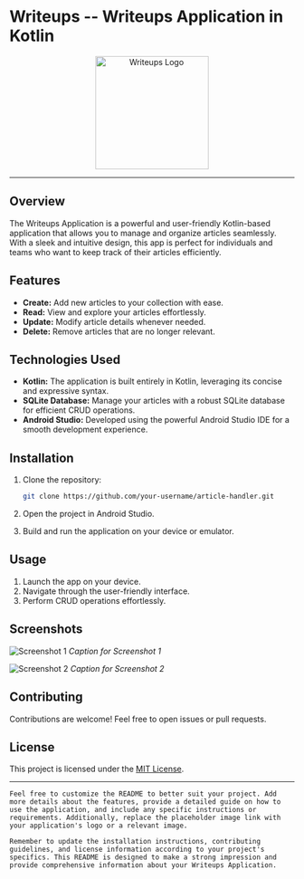 # Writeups -- Writeups Application in Kotlin

<p align="center">
  <img src="https://your-image-link.png" alt="Writeups Logo" width="200"/>
</p>

---

## Overview

The Writeups Application is a powerful and user-friendly Kotlin-based application that allows you to manage and organize articles seamlessly. With a sleek and intuitive design, this app is perfect for individuals and teams who want to keep track of their articles efficiently.

## Features

- **Create:** Add new articles to your collection with ease.
- **Read:** View and explore your articles effortlessly.
- **Update:** Modify article details whenever needed.
- **Delete:** Remove articles that are no longer relevant.

## Technologies Used

- **Kotlin:** The application is built entirely in Kotlin, leveraging its concise and expressive syntax.
- **SQLite Database:** Manage your articles with a robust SQLite database for efficient CRUD operations.
- **Android Studio:** Developed using the powerful Android Studio IDE for a smooth development experience.

## Installation

1. Clone the repository:
   ```bash
   git clone https://github.com/your-username/article-handler.git
   ```

2. Open the project in Android Studio.

3. Build and run the application on your device or emulator.

## Usage

1. Launch the app on your device.
2. Navigate through the user-friendly interface.
3. Perform CRUD operations effortlessly.

## Screenshots

![Screenshot 1](screenshots/screenshot1.png)
*Caption for Screenshot 1*

![Screenshot 2](screenshots/screenshot2.png)
*Caption for Screenshot 2*

## Contributing

Contributions are welcome! Feel free to open issues or pull requests.

## License

This project is licensed under the [MIT License](LICENSE).

---
```
Feel free to customize the README to better suit your project. Add more details about the features, provide a detailed guide on how to use the application, and include any specific instructions or requirements. Additionally, replace the placeholder image link with your application's logo or a relevant image.

Remember to update the installation instructions, contributing guidelines, and license information according to your project's specifics. This README is designed to make a strong impression and provide comprehensive information about your Writeups Application.
```
